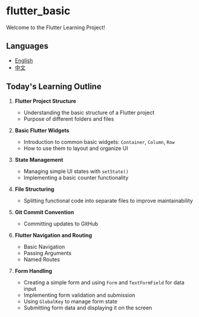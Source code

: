 # flutter_basic

Welcome to the Flutter Learning Project!

## Languages
- [English](README_EN.md)
- [中文](README_CN.md)

## Today's Learning Outline

1. **Flutter Project Structure**
   - Understanding the basic structure of a Flutter project
   - Purpose of different folders and files

2. **Basic Flutter Widgets**
   - Introduction to common basic widgets: `Container`, `Column`, `Row`
   - How to use them to layout and organize UI

3. **State Management**
   - Managing simple UI states with `setState()`
   - Implementing a basic counter functionality

4. **File Structuring**
   - Splitting functional code into separate files to improve maintainability

5. **Git Commit Convention**
   - Committing updates to GitHub

6. **Flutter Navigation and Routing**
   - Basic Navigation
   - Passing Arguments
   - Named Routes

7. **Form Handling**
   - Creating a simple form and using `Form` and `TextFormField` for data input
   - Implementing form validation and submission
   - Using `GlobalKey` to manage form state
   - Submitting form data and displaying it on the screen